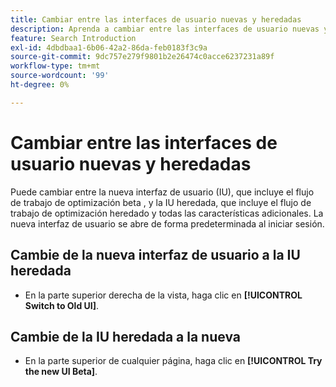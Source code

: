 ```yaml
---
title: Cambiar entre las interfaces de usuario nuevas y heredadas
description: Aprenda a cambiar entre las interfaces de usuario nuevas y heredadas.
feature: Search Introduction
exl-id: 4dbdbaa1-6b06-42a2-86da-feb0183f3c9a
source-git-commit: 9dc757e279f9801b2e26474c0acce6237231a89f
workflow-type: tm+mt
source-wordcount: '99'
ht-degree: 0%

---
```


# Cambiar entre las interfaces de usuario nuevas y heredadas

<!-- CHANGING ICONS/location/wording WITH GA. Need to update text in /help/search-social-commerce/getting-started/ui-switch.md file and delete this one. -->

<!--
You can switch between the new user interface (UI), which includes the default optimization workflow, and the legacy UI, which includes the legacy optimization workflow and all additional features. The new UI opens by default when you log in.

## Switch from the new UI to the legacy UI

* In the toolbar above the data table, click ![Switch to Old UI](/help/search-social-commerce/assets/switch-to-old-ui.png "Switch to Old UI")**[!UICONTROL Switch to Old UI]**.

## Switch from the legacy UI to the new UI

* In the upper right of any page, click **[!UICONTROL Switch to New UI]**.

 -->

Puede cambiar entre la nueva interfaz de usuario (IU), que incluye el flujo de trabajo de optimización beta <!-- default -->, y la IU heredada, que incluye el flujo de trabajo de optimización heredado y todas las características adicionales. La nueva interfaz de usuario se abre de forma predeterminada al iniciar sesión.

## Cambie de la nueva interfaz de usuario a la IU heredada

* En la parte superior derecha de la vista, haga clic en **[!UICONTROL Switch to Old UI]**.

## Cambie de la IU heredada a la nueva

* En la parte superior de cualquier página, haga clic en **[!UICONTROL Try the new UI Beta]**.

<!--
>[!MORELIKETHIS]
>
>* [How the user interface is organized](user-interface.md)
-->
